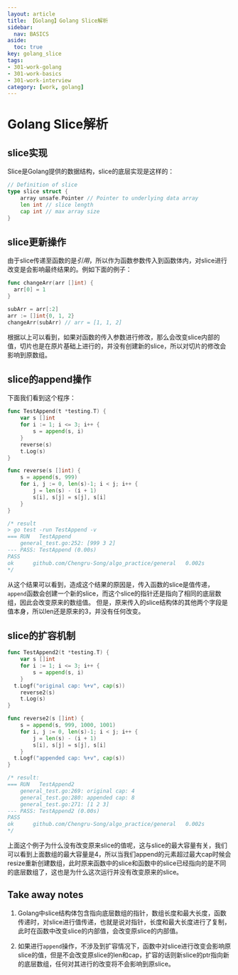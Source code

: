 ```yaml
---
layout: article
title: 【Golang】Golang Slice解析
sidebar:
  nav: BASICS
aside:
  toc: true
key: golang_slice
tags:
- 301-work-golang
- 301-work-basics
- 301-work-interview
category: [work, golang]
---
```


# Golang Slice解析

## slice实现

Slice是Golang提供的数据结构，slice的底层实现是这样的：

```go
// Definition of slice
type slice struct {
    array unsafe.Pointer // Pointer to underlying data array
    len int // slice length
    cap int // max array size
}
```

## slice更新操作

由于slice传递至函数的是*引用*，所以作为函数参数传入到函数体内，对slice进行改变是会影响最终结果的。例如下面的例子：

```go
func changeArr(arr []int) {
  arr[0] = 1
}

subArr = arr[:2]
arr := []int{0, 1, 2}
changeArr(subArr) // arr = [1, 1, 2]
```

根据以上可以看到，如果对函数的传入参数进行修改，那么会改变slice内部的值，切片也是在原片基础上进行的，并没有创建新的slice，所以对切片的修改会影响到原数组。

## slice的append操作

下面我们看到这个程序：

```go
func TestAppend(t *testing.T) {
	var s []int
	for i := 1; i <= 3; i++ {
		s = append(s, i)
	}
	reverse(s)
	t.Log(s)
}

func reverse(s []int) {
	s = append(s, 999)
	for i, j := 0, len(s)-1; i < j; i++ {
		j = len(s) - (i + 1)
		s[i], s[j] = s[j], s[i]
	}
}

/* result
> go test -run TestAppend -v
=== RUN   TestAppend
    general_test.go:252: [999 3 2]
--- PASS: TestAppend (0.00s)
PASS
ok      github.com/Chengru-Song/algo_practice/general   0.002s
*/
```

从这个结果可以看到，造成这个结果的原因是，传入函数的slice是值传递，`append`函数会创建一个新的slice，而这个slice的指针还是指向了相同的底层数组，因此会改变原来的数组值。
但是，原来传入的slice结构体的其他两个字段是值本身，所以len还是原来的3，并没有任何改变。

## slice的扩容机制

```go
func TestAppend2(t *testing.T) {
	var s []int
	for i := 1; i <= 3; i++ {
		s = append(s, i)
	}
  t.Logf("original cap: %+v", cap(s))
	reverse2(s)
	t.Log(s)
}

func reverse2(s []int) {
	s = append(s, 999, 1000, 1001)
	for i, j := 0, len(s)-1; i < j; i++ {
		j = len(s) - (i + 1)
		s[i], s[j] = s[j], s[i]
	}
  t.Logf("appended cap: %+v", cap(s))
}

/* result: 
=== RUN   TestAppend2
    general_test.go:269: original cap: 4
    general_test.go:280: appended cap: 8
    general_test.go:271: [1 2 3]
--- PASS: TestAppend2 (0.00s)
PASS
ok      github.com/Chengru-Song/algo_practice/general   0.002s
*/
```

上面这个例子为什么没有改变原来slice的值呢，这与slice的最大容量有关，我们可以看到上面数组的最大容量是4，所以当我们append的元素超过最大cap时候会resize重新创建数组，此时原来函数中的slice和函数中的slice已经指向的是不同的底层数组了，这也是为什么这次运行并没有改变原来的slice。

## Take away notes

1. Golang中slice结构体包含指向底层数组的指针，数组长度和最大长度，函数传递时，对slice进行值传递，也就是说对指针，长度和最大长度进行了复制，此时在函数中改变slice的内部值，会改变原slice的内部值。

2. 如果进行`append`操作，不涉及到扩容情况下，函数中对slice进行改变会影响原slice的值，但是不会改变原slice的len和cap，扩容的话则新slice的ptr指向新的底层数组，任何对其进行的改变将不会影响到原slice。

